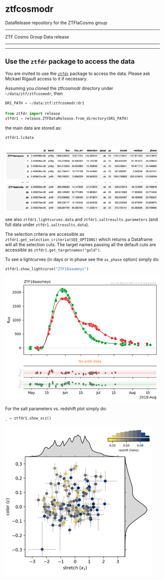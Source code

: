 # ztfcosmodr
DataRelease repository for the ZTFIaCosmo group

***
ZTF Cosmo Group Data release 
***


***
## Use the `ztfdr` package to access the data
You are invited to use the [`ztfdr`](https://github.com/MickaelRigault/ztfdr) package to access the data. Please ask Mickael Rigault access to it if necessary.

Assuming you cloned the ztfcosmodr directory under `~/data/ztf/ztfcosmodr`, then 
```python
DR1_PATH = ~/data/ztf/ztfcosmodr/dr1

from ztfdr import release
ztfdr1 = release.ZTFDataRelease.from_directory(DR1_PATH)
```
the main data are stored as:
```python
ztfdr1.lcdata
```
![](examples/lcdata.png)


see also `ztfdr1.lightcurves.data` and `ztfdr1.saltresults.parameters` (and full data under `ztfdr1.saltresults.data`). 

The selection criteria are accessible as `ztfdr1.get_selection_criteria(SEE_OPTIONS)` which returns a Dataframe will all the selection cuts. 
The target names passing all the default cuts are accessible as `ztfdr1.get_targetnames("gold")`.

To see a lightcurves (in days or in phase see the `as_phase` option) simply do:
```python
ztfdr1.show_lightcurve("ZTF18aaumeys")
```
![](examples/ztf18aaumeys_lc.png)

For the salt parameters vs. redshift plot simply do:
```python
_ = ztfdr1.show_xcz()
```
![](examples/xcz_plot.png)
